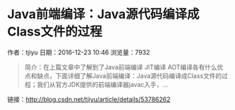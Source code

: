 # Java前端编译：Java源代码编译成Class文件的过程
作者：tjiyu
日期：2016-12-23 10:46
浏览量：7932
> 简介：在上篇文章中了解到了Java前端编译 JIT编译 AOT编译各有什么优点和缺点，下面详细了解Java前端编译：Java源代码编译成Class文件的过程；我们从官方JDK提供的前端编译器javac入手，...

 链接：http://blog.csdn.net/tjiyu/article/details/53786262
